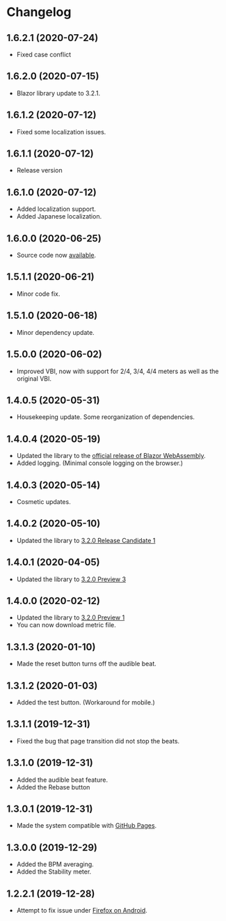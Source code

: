 # Changelog

## 1.6.2.1 (2020-07-24)
-   Fixed case conflict

## 1.6.2.0 (2020-07-15)
-   Blazor library update to 3.2.1.

## 1.6.1.2 (2020-07-12)

-   Fixed some localization issues.

## 1.6.1.1 (2020-07-12)

-   Release version

## 1.6.1.0 (2020-07-12)

-   Added localization support.
-   Added Japanese localization.

## 1.6.0.0 (2020-06-25)

-   Source code now [available](https://github.com/hsaito/HSTempoWasm).

## 1.5.1.1 (2020-06-21)

-   Minor code fix.

## 1.5.1.0 (2020-06-18)

-   Minor dependency update.

## 1.5.0.0 (2020-06-02)

-   Improved VBI, now with support for 2/4, 3/4, 4/4 meters as well as
    the original VBI.

## 1.4.0.5 (2020-05-31)

-   Housekeeping update. Some reorganization of dependencies.

## 1.4.0.4 (2020-05-19)

-   Updated the library to the [official release of Blazor WebAssembly](https://devblogs.microsoft.com/aspnet/blazor-webassembly-3-2-0-now-available/).
-   Added logging. (Minimal console logging on the browser.)

## 1.4.0.3 (2020-05-14)

-   Cosmetic updates.

## 1.4.0.2 (2020-05-10)

-   Updated the library to [3.2.0 Release Candidate 1](https://devblogs.microsoft.com/aspnet/blazor-webassembly-3-2-0-release-candidate-now-available/)

## 1.4.0.1 (2020-04-05)

-   Updated the library to [3.2.0 Preview 3](https://devblogs.microsoft.com/aspnet/blazor-webassembly-3-2-0-preview-3-release-now-available/)

## 1.4.0.0 (2020-02-12)

-   Updated the library to [3.2.0 Preview 1](https://devblogs.microsoft.com/aspnet/blazor-webassembly-3-2-0-preview-1-release-now-available/)
-   You can now download metric file.

## 1.3.1.3 (2020-01-10)

-   Made the reset button turns off the audible beat.

## 1.3.1.2 (2020-01-03)

-   Added the test button. (Workaround for mobile.)

## 1.3.1.1 (2019-12-31)

-   Fixed the bug that page transition did not stop the beats.

## 1.3.1.0 (2019-12-31)

-   Added the audible beat feature.
-   Added the Rebase button

## 1.3.0.1 (2019-12-31)

-   Made the system compatible with [GitHub Pages](https://pages.github.com/).

## 1.3.0.0 (2019-12-29)

-   Added the BPM averaging.
-   Added the Stability meter.

## 1.2.2.1 (2019-12-28)

-   Attempt to fix issue under [Firefox on Android](https://www.mozilla.org/en-US/firefox/mobile/).
